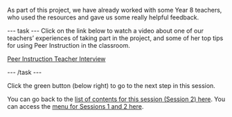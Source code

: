 As part of this project, we have already worked with some Year 8 teachers, who used the resources and gave us some really helpful feedback. 

--- task ---
Click on the link below to watch a video about one of our teachers’ experiences of taking part in the project, and some of her top tips for using Peer Instruction in the classroom.

[Peer Instruction Teacher Interview](https://youtu.be/Nmf0zs524YY)

--- /task ---

Click the green button (below right) to go to the next step in this session.

You can go back to the [list of contents for this session (Session 2) here](https://projects.raspberrypi.org/en/projects/gbic-peer-instruction-2).
You can access the [menu for Sessions 1 and 2 here](https://projects.raspberrypi.org/en/pathways/gbic-peer-instruction-training).
